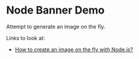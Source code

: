 # Node Banner Demo
Attempt to generate an image on the fly.

Links to look at: 
- [How to create an image on the fly with Node.js?](https://stackoverflow.com/questions/7062812/how-to-create-an-image-on-the-fly-with-node-js)